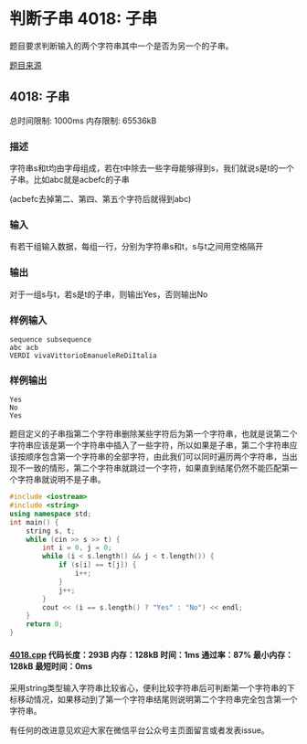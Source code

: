 # 判断子串 4018: 子串

题目要求判断输入的两个字符串其中一个是否为另一个的子串。

[题目来源](http://bailian.openjudge.cn/practice/4018/)

## 4018: 子串

总时间限制: 1000ms    内存限制: 65536kB

### 描述

字符串s和t均由字母组成，若在t中除去一些字母能够得到s，我们就说s是t的一个子串。比如abc就是acbefc的子串

(acbefc去掉第二、第四、第五个字符后就得到abc)

### 输入

有若干组输入数据，每组一行，分别为字符串s和t，s与t之间用空格隔开

### 输出

对于一组s与t，若s是t的子串，则输出Yes，否则输出No

### 样例输入
```
sequence subsequence
abc acb
VERDI vivaVittorioEmanueleReDiItalia
```
### 样例输出
```
Yes
No
Yes
```
题目定义的子串指第二个字符串删除某些字符后为第一个字符串，也就是说第二个字符串应该是第一个字符串中插入了一些字符，所以如果是子串，第二个字符串应该按顺序包含第一个字符串的全部字符，由此我们可以同时遍历两个字符串，当出现不一致的情形，第二个字符串就跳过一个字符，如果直到结尾仍然不能匹配第一个字符串就说明不是子串。
```cpp
#include <iostream>
#include <string>
using namespace std;
int main() {
	string s, t;
	while (cin >> s >> t) {
		int i = 0, j = 0;
		while (i < s.length() && j < t.length()) {
			if (s[i] == t[j]) {
				i++;
			}
			j++;
		}
		cout << (i == s.length() ? "Yes" : "No") << endl;
	}
	return 0;
}
```
#### [4018.cpp](/Code/4000-4099/4018.cpp) 代码长度：293B 内存：128kB 时间：1ms 通过率：87% 最小内存：128kB  最短时间：0ms

采用string类型输入字符串比较省心，便利比较字符串后可判断第一个字符串的下标移动情况，如果移动到了第一个字符串结尾则说明第二个字符串完全包含第一个字符串。

有任何的改进意见欢迎大家在微信平台公众号主页面留言或者发表issue。
